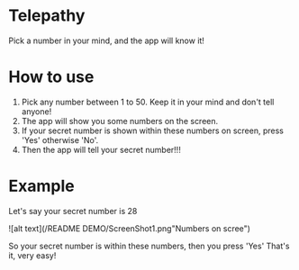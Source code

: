 # Telepathy
Pick a number in your mind, and the app will know it!

# How to use
1. Pick any number between 1 to 50. Keep it in your mind and don't tell anyone!
2. The app will show you some numbers on the screen.
3. If your secret number is shown within these numbers on screen, press 'Yes' otherwise 'No'.
4. Then the app will tell your secret number!!!

# Example
Let's say your secret number is 28

![alt text](/README DEMO/ScreenShot1.png"Numbers on scree")

So your secret number is within these numbers, then you press 'Yes'
That's it, very easy!
